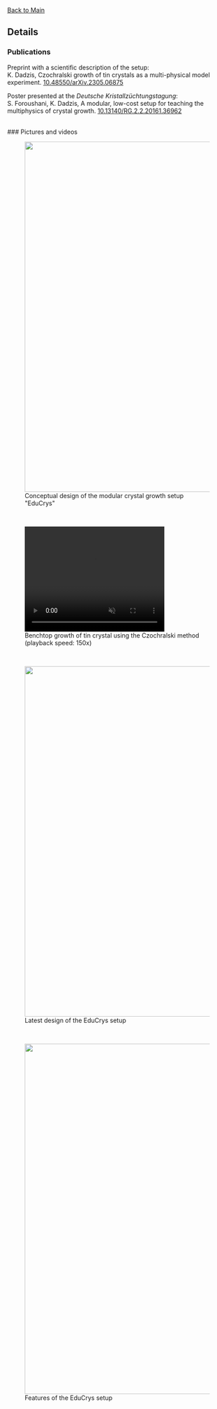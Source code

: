 [Back to Main](https://poc-handsome.github.io)

## Details

### Publications

Preprint with a scientific description of the setup:  
K. Dadzis, Czochralski growth of tin crystals as a multi-physical model experiment. [10.48550/arXiv.2305.06875](https://doi.org/10.48550/arXiv.2305.06875)

Poster presented at the *Deutsche Kristallzüchtungstagung*:  
S. Foroushani, K. Dadzis, A modular, low-cost setup for teaching the multiphysics of crystal growth. [10.13140/RG.2.2.20161.36962](http://dx.doi.org/10.13140/RG.2.2.20161.36962)


<br>
### Pictures and videos

<figure>
  <IMG src="https://poc-handsome.github.io/details/EduCrys_2.jpg" width=800>
  <figcaption>Conceptual design of the modular crystal growth setup "EduCrys"</figcaption>
</figure>

<br>

<figure>
  <video width="320" height="240" autoplay loop muted>
    <source src="https://poc-handsome.github.io/details/democz_150x_52min.mp4" type="video/mp4" width=600>
  </video>
  <figcaption>Benchtop growth of tin crystal using the Czochralski method (playback speed: 150x)</figcaption>
</figure>

<br>


<figure>
  <IMG src="https://poc-handsome.github.io/details/EduCrys_3.jpg" width=800>
  <figcaption>Latest design of the EduCrys setup</figcaption>
</figure>

<br>

<figure>
  <IMG src="https://poc-handsome.github.io/details/EduCrys_4.jpg" width=800>
  <figcaption>Features of the EduCrys setup</figcaption>
</figure>

